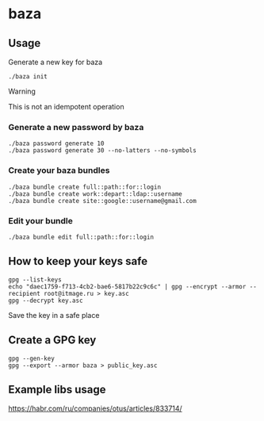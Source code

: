 # baza

## Usage

Generate a new key for baza

    ./baza init

> [!WARNING]
> This is not an idempotent operation

### Generate a new password by baza

    ./baza password generate 10
    ./baza password generate 30 --no-latters --no-symbols

### Create your baza bundles

    ./baza bundle create full::path::for::login
    ./baza bundle create work::depart::ldap::username
    ./baza bundle create site::google::username@gmail.com

### Edit your bundle

    ./baza bundle edit full::path::for::login

## How to keep your keys safe

    gpg --list-keys
    echo "daec1759-f713-4cb2-bae6-5817b22c9c6c" | gpg --encrypt --armor --recipient root@itmage.ru > key.asc
    gpg --decrypt key.asc

Save the key in a safe place

## Create a GPG key

    gpg --gen-key
    gpg --export --armor baza > public_key.asc

## Example libs usage

<https://habr.com/ru/companies/otus/articles/833714/>
